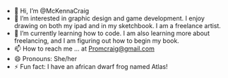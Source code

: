 - 👋 Hi, I’m @McKennaCraig
- 👀 I’m interested in graphic design and game development. I enjoy drawing on both my ipad and in my sketchbook. I am a freelance artist.
- 🌱 I’m currently learning how to code. I am also learning more about freelancing, and I am figuring out how to begin my book. 
- 📫 How to reach me ... at Promcraig@gmail.com
- 😄 Pronouns: She/her
- ⚡ Fun fact: I have an african dwarf frog named Atlas!

<!---
McKennaCraig/McKennaCraig is a ✨ special ✨ repository because its `README.md` (this file) appears on your GitHub profile.
You can click the Preview link to take a look at your changes.
--->
